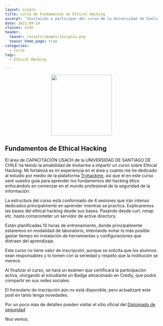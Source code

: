 ```yaml
---
layout: single
title: Curso de Fundamentos de Ethical Hacking
excerpt: "Invitación a participar del curso de la Universidad de Santiago de Chile"
date: 2021-09-19
classes: wide
header:
  teaser: /assets/images/insignia.png
  teaser_home_page: true
categories:
  - Curso
tags:
  - Ethical Hacking

---
```


<p align="center">
<img src="/assets/images/insignia.png" width=200>
</p>


## Fundamentos de Ethical Hacking

El área de CAPACITACIÓN USACH de la UNIVERSIDAD DE SANTIAGO DE CHILE ha tenido la amabilidad de invitarme a impartir un curso sobre Ethical Hacking.
Mi fortaleza es mi experiencia en el área y cuánto me he dedicado al estudio por medio de la plataforma [Tryhackme](https://tryhackme.com), así que el en este curso seré vuestro guía para aprender los fundamentos del hacking ético enfocándolo en comenzar en el mundo profesional de la seguridad de la información.

La estructura del curso está conformado de 4 sesiones que irán intenso dedicados principalmente en aprender mientras se practica.
Explicaremos las bases del ethical hacking desde sus bases. Pasando desde curl, nmap etc. hasta comprometer un servidor de active directory.

Están planificadas 10 horas de entrenamiento, donde principalmente estaremos en modalidad de laboratorio, intentando evitar lo más posible gastar tiempo en instalación de herramientas y configuraciones que distraen del aprendizaje.

Este curso no tiene valor de inscripción, aunque se solicita que los alumnos sean responsables y lo tomen con la seriedad y respeto que la institución se merece.

Al finalizar el curso, se hará un exámen que certificará la participación activa, otorgando al estudiante un Badge almacenado en Credly, que podrá compartir en sus redes sociales.

El formulario de inscripción aún no está disponible, pero actualizaré este post en tanto tenga novedades.

Por un poco más de detalles pueden visitar el sitio oficial del [Diplomado de seguridad](https://diplomadociberseguridad.com/fundamentos-de-ethical-hacking/)

Nos vemos.


